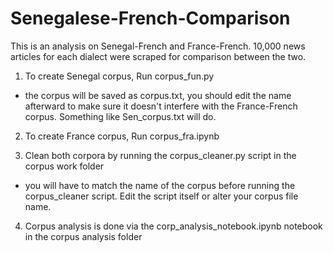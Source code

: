 # Senegalese-French-Comparison
This is an analysis on Senegal-French and France-French. 10,000 news articles for each dialect were scraped for comparison between the two.

1) To create Senegal corpus, Run corpus_fun.py
  - the corpus will be saved as corpus.txt, you should edit the name afterward to make sure it doesn't interfere with the France-French corpus. Something like Sen_corpus.txt will do.
  
2) To create France corpus, Run corpus_fra.ipynb

3) Clean both corpora by running the corpus_cleaner.py script in the corpus work folder
 - you will have to match the name of the corpus before running the corpus_cleaner script. Edit the script itself or alter your corpus file name.

4) Corpus analysis is done via the corp_analysis_notebook.ipynb notebook in the corpus analysis folder
